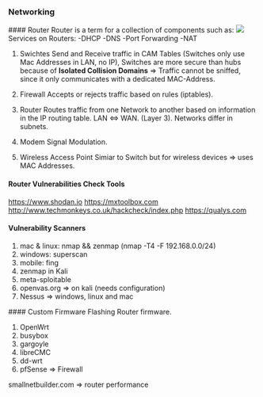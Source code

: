 ### Networking

#### Router
Router is a term for a collection of components such as:
![](_images/router.png)
Services on Routers:
-DHCP
-DNS
-Port Forwarding
-NAT

1) Swichtes
Send and Receive traffic in CAM Tables (Switches only use Mac Addresses in LAN, no IP), Switches are more secure than hubs because of **Isolated Collision Domains** => Traffic cannot be sniffed, since it only communicates with a dedicated MAC-Address.

2) Firewall
Accepts or rejects traffic based on rules (iptables).

3) Router
Routes traffic from one Network to another based on information in the IP routing table. LAN <=> WAN. (Layer 3). Networks differ in subnets.

4) Modem
Signal Modulation.

5) Wireless Access Point
Simiar to Switch but for wireless devices => uses MAC Addresses.

#### Router Vulnerabilities Check Tools

https://www.shodan.io
https://mxtoolbox.com
http://www.techmonkeys.co.uk/hackcheck/index.php
https://qualys.com

#### Vulnerability Scanners
1. mac & linux: nmap && zenmap (nmap -T4 -F 192.168.0.0/24)
2. windows: superscan
3. mobile: fing
4. zenmap in Kali
5. meta-sploitable
6. openvas.org => on kali (needs configuration)
7. Nessus => windows, linux and mac

#### Custom Firmware
Flashing Router firmware. 
1. OpenWrt
2. busybox
3. gargoyle
4. libreCMC
5. dd-wrt
6. pfSense => Firewall

smallnetbuilder.com => router performance
